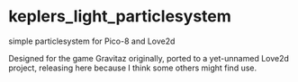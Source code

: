 # keplers_light_particlesystem
simple particlesystem for Pico-8 and Love2d

Designed for the game Gravitaz originally, ported to a yet-unnamed Love2d project, releasing here because I think some others might find use. 
